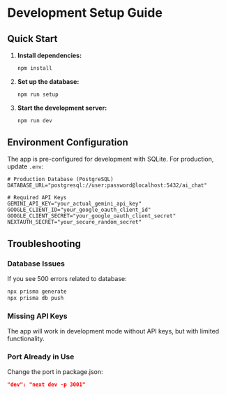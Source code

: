 # Development Setup Guide

## Quick Start

1. **Install dependencies:**
   ```bash
   npm install
   ```

2. **Set up the database:**
   ```bash
   npm run setup
   ```

3. **Start the development server:**
   ```bash
   npm run dev
   ```

## Environment Configuration

The app is pre-configured for development with SQLite. For production, update `.env`:

```env
# Production Database (PostgreSQL)
DATABASE_URL="postgresql://user:password@localhost:5432/ai_chat"

# Required API Keys
GEMINI_API_KEY="your_actual_gemini_api_key"
GOOGLE_CLIENT_ID="your_google_oauth_client_id"
GOOGLE_CLIENT_SECRET="your_google_oauth_client_secret"
NEXTAUTH_SECRET="your_secure_random_secret"
```

## Troubleshooting

### Database Issues
If you see 500 errors related to database:
```bash
npx prisma generate
npx prisma db push
```

### Missing API Keys
The app will work in development mode without API keys, but with limited functionality.

### Port Already in Use
Change the port in package.json:
```json
"dev": "next dev -p 3001"
```